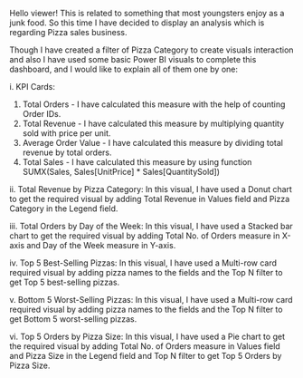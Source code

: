 Hello viewer! This is related to something that most youngsters enjoy as a junk food. So this time I have decided to display an analysis which is regarding Pizza sales business.

Though I have created a filter of Pizza Category to create visuals interaction and also I have used some basic Power BI visuals to complete this dashboard, and I would like to explain all of them one by one:

i. KPI Cards: 
1. Total Orders - I have calculated this measure with the help of counting Order IDs.
2. Total Revenue - I have calculated this measure by multiplying quantity sold with price per unit.
3. Average Order Value - I have calculated this measure by dividing total revenue by total orders.
4. Total Sales - I have calculated this measure by using function SUMX(Sales, Sales[UnitPrice] * Sales[QuantitySold])

ii. Total Revenue by Pizza Category: In this visual, I have used a Donut chart to get the required visual by adding Total Revenue in Values field and Pizza Category in the Legend field.

iii. Total Orders by Day of the Week: In this visual, I have used a Stacked bar chart to get the required visual by adding Total No. of Orders measure in X-axis and Day of the Week measure in Y-axis.

iv. Top 5 Best-Selling Pizzas: In this visual, I have used a Multi-row card required visual by adding pizza names to the fields and the Top N filter to get Top 5 best-selling pizzas.

v. Bottom 5 Worst-Selling Pizzas: In this visual, I have used a Multi-row card required visual by adding pizza names to the fields and the Top N filter to get Bottom 5 worst-selling pizzas.

vi. Top 5 Orders by Pizza Size: In this visual, I have used a Pie chart to get the required visual by adding Total No. of Orders measure in Values field and Pizza Size in the Legend field and Top N filter to get Top 5 Orders by Pizza Size.
